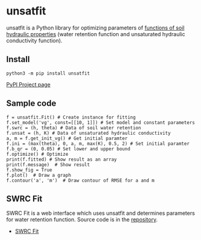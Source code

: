 # unsatfit

unsatfit is a Python library for optimizing parameters of [functions of soil hydraulic properties](https://doi.org/10.1002/vzj2.20168) (water retention function and unsaturated hydraulic conductivity function).

## Install

```
python3 -m pip install unsatfit
```

[PyPI Project page](https://pypi.org/project/unsatfit/)

## Sample code

```
f = unsatfit.Fit() # Create instance for fitting
f.set_model('vg', const=[[10, 1]]) # Set model and constant parameters
f.swrc = (h, theta) # Data of soil water retention
f.unsat = (h, K) # Data of unsaturated hydraulic conductivity
a, m = f.get_init_vg() # Get initial paramter
f.ini = (max(theta), 0, a, m, max(K), 0.5, 2) # Set initial paramter
f.b_qr = (0, 0.05) # Set lower and upper bound
f.optimize() # Optimize
print(f.fitted) # Show result as an array
print(f.message)  # Show result
f.show_fig = True
f.plot()  # Draw a graph
f.contour('a', 'm')  # Draw contour of RMSE for a and m
```

## SWRC Fit

SWRC Fit is a web interface which uses unsatfit and determines parameters for water retention function. Source code is in the [repository](https://github.com/sekika/unsatfit/tree/main/swrcfit).

- [SWRC Fit](https://seki.webmasters.gr.jp/swrc/)
